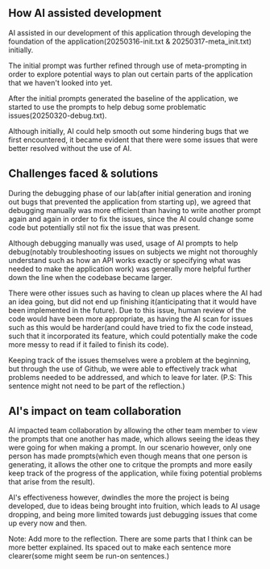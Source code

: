 ## How AI assisted development
AI assisted in our development of this application through developing the foundation of the application(20250316-init.txt & 20250317-meta_init.txt) initially.

The initial prompt was further refined through use of meta-prompting in order to explore potential ways to plan out certain parts of the application that we haven't looked into yet.

After the initial prompts generated the baseline of the application, we started to use the prompts to help debug some problematic issues(20250320-debug.txt).

Although initially, AI could help smooth out some hindering bugs that we first encountered, it became evident that there were some issues that were better resolved without the use of AI.

## Challenges faced & solutions
During the debugging phase of our lab(after initial generation and ironing out bugs that prevented the application from starting up), we agreed that debugging manually was more efficient than having to write another prompt again and again in order to fix the issues, since the AI could change some code but potentially stil not fix the issue that was present.

Although debugging manually was used, usage of AI prompts to help debug(notably troubleshooting issues on subjects we might not thoroughly understand such as how an API works exactly or specifying what was needed to make the application work) was generally more helpful further down the line when the codebase became larger.

There were other issues such as having to clean up places where the AI had an idea going, but did not end up finishing it(anticipating that it would have been implemented in the future). Due to this issue, human review of the code would have been more appropriate, as having the AI scan for issues such as this would be harder(and could have tried to fix the code instead, such that it incorporated its feature, which could potentially make the code more messy to read if it failed to finish its code).

Keeping track of the issues themselves were a problem at the beginning, but through the use of Github, we were able to effectively track what problems needed to be addressed, and which to leave for later. (P.S: This sentence might not need to be part of the reflection.)

## AI's impact on team collaboration
AI impacted team collaboration by allowing the other team member to view the prompts that one another has made, which allows seeing the ideas they were going for when making a prompt. In our scenario however, only one person has made prompts(which even though means that one person is generating, it allows the other one to critque the prompts and more easily keep track of the progress of the application, while fixing potential problems that arise from the result).

AI's effectiveness however, dwindles the more the project is being developed, due to ideas being brought into fruition, which leads to AI usage dropping, and being more limited towards just debugging issues that come up every now and then.

Note: Add more to the reflection. There are some parts that I think can be more better explained. Its spaced out to make each sentence more clearer(some might seem be run-on sentences.)